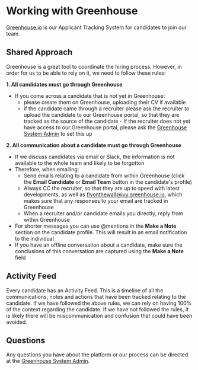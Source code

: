 # Working with Greenhouse

[Greenhouse.io](https://www.greenhouse.io/) is our Applicant Tracking System for
candidates to join our team.

## Shared Approach

Greenhouse is a great tool to coordinate the hiring process. However, in order
for us to be able to rely on it, we need to follow these rules:

**1. All candidates must go through Greenhouse**
  * If you come across a candidate that is not yet in Greenhouse:
    * please create them on Greenhouse, uploading their CV if available
    * if the candidate came through a recruiter please ask the recruiter to
      upload the candidate to our Greenhouse portal, so that they are tracked as
the source of the candidate - If the recruiter does not yet have access to our
Greenhouse portal, please ask the [Greenhouse System
Admin](../readme.md#contacts) to set this up

**2. All communication about a candidate must go through Greenhouse**
  * If we discuss candidates via email or Slack, the information is not
    available to the whole team and likely to be forgotton
  * Therefore, when emailing:
    * Send emails relating to a candidate from within Greenhouse (click the
      **Email Candidate** or **Email Team** button in the candidate's profile)
    * Always CC the recruiter, so that they are up to speed with latest
      developments, as well as <flyonthewall@ivy.greenhouse.io>, which makes
sure that any responses to your email are tracked in Greenhouse
    * When a recruiter and/or candidate emails you directly, reply from within
      Greenhouse
  * For shorter messages you can use @mentions in the **Make a Note** section on
    the candidate profile. This will result in an email notification to the
individual
  * If you have an offline conversation about a candidate, make sure the
    conclusions of this conversation are captured using the **Make a Note**
field

## Activity Feed

Every candidate has an Activity Feed. This is a timeline of all the
communications, notes and actions that have been tracked relating to the
candidate. If we have followed the above rules, we can rely on having 100% of
the context regarding the candidate. If we have not followed the rules, it is
likely there will be miscommunication and confusion that could have been
avoided.

## Questions

Any questions you have about the platform or our process can be directed at the
[Greenhouse System Admin](../readme.md#contacts).
